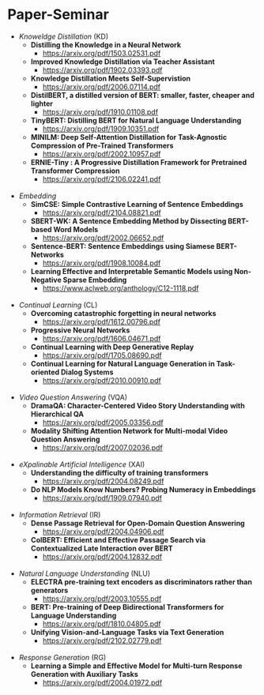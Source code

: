 # Paper-Seminar

- *Knoweldge Distillation* (KD)
  - **Distilling the Knowledge in a Neural Network**
    - https://arxiv.org/pdf/1503.02531.pdf
  - **Improved Knowledge Distillation via Teacher Assistant**
    - https://arxiv.org/pdf/1902.03393.pdf
  - **Knowledge Distillation Meets Self-Supervistion**
    - https://arxiv.org/pdf/2006.07114.pdf
  - **DistilBERT, a distilled version of BERT: smaller, faster, cheaper and lighter**
    - https://arxiv.org/pdf/1910.01108.pdf
  - **TinyBERT: Distilling BERT for Natural Language Understanding**
    - https://arxiv.org/pdf/1909.10351.pdf
  - **MINILM: Deep Self-Attention Distillation for Task-Agnostic Compression of Pre-Trained Transformers**
    - https://arxiv.org/pdf/2002.10957.pdf
  - **ERNIE-Tiny : A Progressive Distillation Framework for Pretrained Transformer Compression**
    - https://arxiv.org/pdf/2106.02241.pdf
<br><br>
- *Embedding*
  - **SimCSE: Simple Contrastive Learning of Sentence Embeddings**
    - https://arxiv.org/pdf/2104.08821.pdf  
  - **SBERT-WK: A Sentence Embedding Method by Dissecting BERT-based Word Models** 
    - https://arxiv.org/pdf/2002.06652.pdf
  - **Sentence-BERT: Sentence Embeddings using Siamese BERT-Networks**
    - https://arxiv.org/pdf/1908.10084.pdf
  - **Learning Effective and Interpretable Semantic Models using Non-Negative Sparse Embedding**
    - https://www.aclweb.org/anthology/C12-1118.pdf
<br><br>
- *Continual Learning* (CL)
  - **Overcoming catastrophic forgetting in neural networks**
    - https://arxiv.org/pdf/1612.00796.pdf
  - **Progressive Neural Networks**
    - https://arxiv.org/pdf/1606.04671.pdf
  - **Continual Learning with Deep Generative Replay**
    - https://arxiv.org/pdf/1705.08690.pdf
  - **Continual Learning for Natural Language Generation in Task-oriented Dialog Systems**
    - https://arxiv.org/pdf/2010.00910.pdf
<br><br>
- *Video Question Answering* (VQA)
  - **DramaQA: Character-Centered Video Story Understanding with Hierarchical QA**
    - https://arxiv.org/pdf/2005.03356.pdf
  - **Modality Shifting Attention Network for Multi-modal Video Question Answering**
    - https://arxiv.org/pdf/2007.02036.pdf
<br><br>
- *eXpalinable Artificial Intelligence* (XAI)
  - **Understanding the difficulty of training transformers**
    - https://arxiv.org/pdf/2004.08249.pdf
  - **Do NLP Models Know Numbers? Probing Numeracy in Embeddings**
    - https://arxiv.org/pdf/1909.07940.pdf
<br><br>
- *Information Retrieval* (IR)
  - **Dense Passage Retrieval for Open-Domain Question Answering**
    - https://arxiv.org/pdf/2004.04906.pdf
  - **ColBERT: Efficient and Effective Passage Search via Contextualized Late Interaction over BERT**
    - https://arxiv.org/pdf/2004.12832.pdf
<br><br>
- *Natural Language Understanding* (NLU)
  - **ELECTRA pre-training text encoders as discriminators rather than generators**
    - https://arxiv.org/pdf/2003.10555.pdf
  - **BERT: Pre-training of Deep Bidirectional Transformers for Language Understanding**
    - https://arxiv.org/pdf/1810.04805.pdf
  - **Unifying Vision-and-Language Tasks via Text Generation**
    - https://arxiv.org/pdf/2102.02779.pdf
<br><br>
- *Response Generation* (RG)
  - **Learning a Simple and Effective Model for Multi-turn Response Generation with Auxiliary Tasks**
    - https://arxiv.org/pdf/2004.01972.pdf
